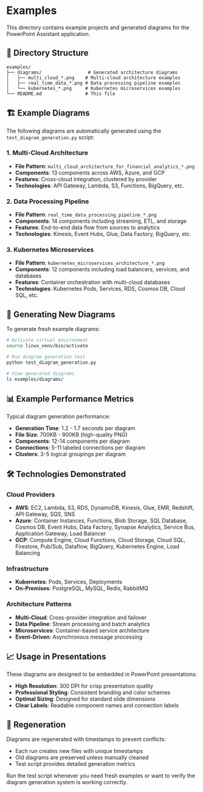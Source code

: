 # Examples

This directory contains example projects and generated diagrams for the PowerPoint Assistant application.

## 📁 Directory Structure

```
examples/
├── diagrams/                 # Generated architecture diagrams
│   ├── multi_cloud_*.png    # Multi-cloud architecture examples
│   ├── real_time_data_*.png # Data processing pipeline examples
│   └── kubernetes_*.png     # Kubernetes microservices examples
└── README.md                # This file
```

## 🏗️ Example Diagrams

The following diagrams are automatically generated using the `test_diagram_generation.py` script:

### 1. Multi-Cloud Architecture
- **File Pattern**: `multi_cloud_architecture_for_financial_analytics_*.png`
- **Components**: 13 components across AWS, Azure, and GCP
- **Features**: Cross-cloud integration, clustered by provider
- **Technologies**: API Gateway, Lambda, S3, Functions, BigQuery, etc.

### 2. Data Processing Pipeline
- **File Pattern**: `real_time_data_processing_pipeline_*.png`
- **Components**: 14 components including streaming, ETL, and storage
- **Features**: End-to-end data flow from sources to analytics
- **Technologies**: Kinesis, Event Hubs, Glue, Data Factory, BigQuery, etc.

### 3. Kubernetes Microservices
- **File Pattern**: `kubernetes_microservices_architecture_*.png`
- **Components**: 12 components including load balancers, services, and databases
- **Features**: Container orchestration with multi-cloud databases
- **Technologies**: Kubernetes Pods, Services, RDS, Cosmos DB, Cloud SQL, etc.

## 🚀 Generating New Diagrams

To generate fresh example diagrams:

```bash
# Activate virtual environment
source linux_venv/bin/activate

# Run diagram generation test
python test_diagram_generation.py

# View generated diagrams
ls examples/diagrams/
```

## 📊 Example Performance Metrics

Typical diagram generation performance:
- **Generation Time**: 1.2 - 1.7 seconds per diagram
- **File Size**: 700KB - 900KB (high-quality PNG)
- **Components**: 12-14 components per diagram
- **Connections**: 5-11 labeled connections per diagram
- **Clusters**: 3-5 logical groupings per diagram

## 🛠️ Technologies Demonstrated

### Cloud Providers
- **AWS**: EC2, Lambda, S3, RDS, DynamoDB, Kinesis, Glue, EMR, Redshift, API Gateway, SQS, SNS
- **Azure**: Container Instances, Functions, Blob Storage, SQL Database, Cosmos DB, Event Hubs, Data Factory, Synapse Analytics, Service Bus, Application Gateway, Load Balancer
- **GCP**: Compute Engine, Cloud Functions, Cloud Storage, Cloud SQL, Firestore, Pub/Sub, Dataflow, BigQuery, Kubernetes Engine, Load Balancing

### Infrastructure
- **Kubernetes**: Pods, Services, Deployments
- **On-Premises**: PostgreSQL, MySQL, Redis, RabbitMQ

### Architecture Patterns
- **Multi-Cloud**: Cross-provider integration and failover
- **Data Pipeline**: Stream processing and batch analytics
- **Microservices**: Container-based service architecture
- **Event-Driven**: Asynchronous message processing

## 📈 Usage in Presentations

These diagrams are designed to be embedded in PowerPoint presentations:
- **High Resolution**: 300 DPI for crisp presentation quality
- **Professional Styling**: Consistent branding and color schemes
- **Optimal Sizing**: Designed for standard slide dimensions
- **Clear Labels**: Readable component names and connection labels

## 🔄 Regeneration

Diagrams are regenerated with timestamps to prevent conflicts:
- Each run creates new files with unique timestamps
- Old diagrams are preserved unless manually cleaned
- Test script provides detailed generation metrics

Run the test script whenever you need fresh examples or want to verify the diagram generation system is working correctly.